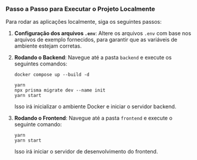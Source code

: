 ### Passo a Passo para Executar o Projeto Localmente

Para rodar as aplicações localmente, siga os seguintes passos:

1. **Configuração dos arquivos `.env`**:
   Altere os arquivos `.env` com base nos arquivos de exemplo fornecidos, para garantir que as variáveis de ambiente estejam corretas.

2. **Rodando o Backend**:
   Navegue até a pasta `backend` e execute os seguintes comandos:

   ```
   docker compose up --build -d

   yarn
   npx prisma migrate dev --name init
   yarn start
   ```

   Isso irá inicializar o ambiente Docker e iniciar o servidor backend.

3. **Rodando o Frontend**:
   Navegue até a pasta `frontend` e execute o seguinte comando:

   ```
   yarn
   yarn start
   ```

   Isso irá iniciar o servidor de desenvolvimento do frontend.
